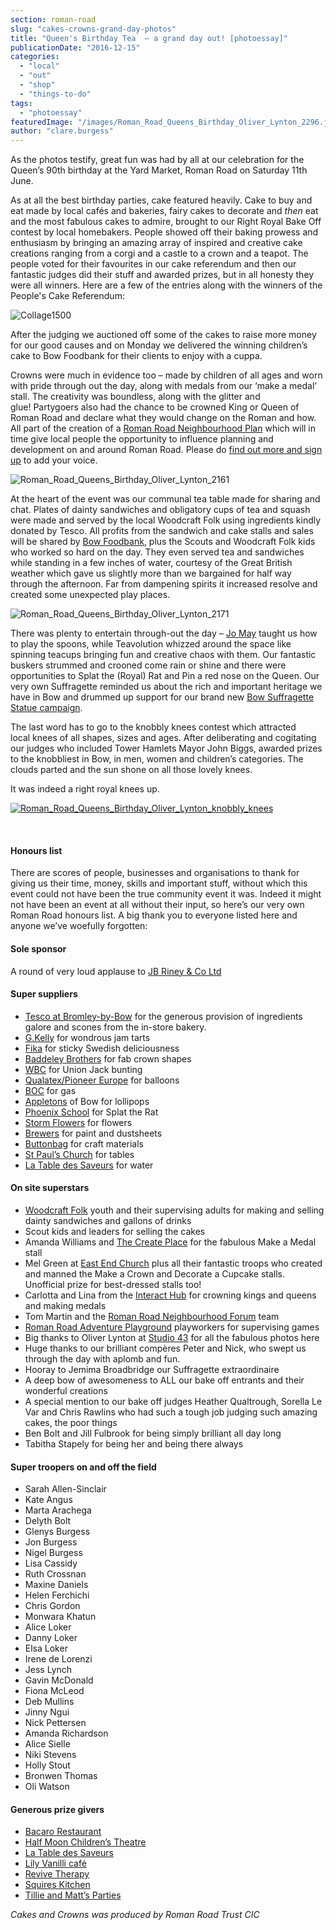 ```yaml
---
section: roman-road
slug: "cakes-crowns-grand-day-photos"
title: "Queen's Birthday Tea  – a grand day out! [photoessay]"
publicationDate: "2016-12-15"
categories: 
  - "local"
  - "out"
  - "shop"
  - "things-to-do"
tags: 
  - "photoessay"
featuredImage: "/images/Roman_Road_Queens_Birthday_Oliver_Lynton_2296.jpg"
author: "clare.burgess"
---
```


As the photos testify, great fun was had by all at our celebration for the Queen’s 90th birthday at the Yard Market, Roman Road on Saturday 11th June.

As at all the best birthday parties, cake featured heavily. Cake to buy and eat made by local cafés and bakeries, fairy cakes to decorate and _then_ eat and the most fabulous cakes to admire, brought to our Right Royal Bake Off contest by local homebakers. People showed off their baking prowess and enthusiasm by bringing an amazing array of inspired and creative cake creations ranging from a corgi and a castle to a crown and a teapot. The people voted for their favourites in our cake referendum and then our fantastic judges did their stuff and awarded prizes, but in all honesty they were all winners. Here are a few of the entries along with the winners of the People's Cake Referendum:

![Collage1500](/images/Collage1500-1024x768.jpg)

After the judging we auctioned off some of the cakes to raise more money for our good causes and on Monday we delivered the winning children’s cake to Bow Foodbank for their clients to enjoy with a cuppa.

Crowns were much in evidence too – made by children of all ages and worn with pride through out the day, along with medals from our ‘make a medal’ stall. The creativity was boundless, along with the glitter and glue! Partygoers also had the chance to be crowned King or Queen of Roman Road and declare what they would change on the Roman and how. All part of the creation of a [Roman Road Neighbourhood Plan](https://romanroadneighbourhoodplan.org) which will in time give local people the opportunity to influence planning and development on and around Roman Road. Please do [find out more and sign up](https://romanroadneighbourhoodplan.org) to add your voice.

![Roman_Road_Queens_Birthday_Oliver_Lynton_2161](/images/Roman_Road_Queens_Birthday_Oliver_Lynton_2161-1024x683.jpg)

At the heart of the event was our communal tea table made for sharing and chat. Plates of dainty sandwiches and obligatory cups of tea and squash were made and served by the local Woodcraft Folk using ingredients kindly donated by Tesco. All profits from the sandwich and cake stalls and sales will be shared by [Bow Foodbank](https://www.bowfoodbank.org), plus the Scouts and Woodcraft Folk kids who worked so hard on the day. They even served tea and sandwiches while standing in a few inches of water, courtesy of the Great British weather which gave us slightly more than we bargained for half way through the afternoon. Far from dampening spirits it increased resolve and created some unexpected play places.

![Roman_Road_Queens_Birthday_Oliver_Lynton_2171](/images/Roman_Road_Queens_Birthday_Oliver_Lynton_2171-683x1024.jpg)

There was plenty to entertain through-out the day – [Jo May](https://www.jomaypercussion.co.uk) taught us how to play the spoons, while Teavolution whizzed around the space like spinning teacups bringing fun and creative chaos with them. Our fantastic buskers strummed and crooned come rain or shine and there were opportunities to Splat the (Royal) Rat and Pin a red nose on the Queen. Our very own Suffragette reminded us about the rich and important heritage we have in Bow and drummed up support for our brand new [Bow Suffragette Statue campaign](https://www.facebook.com/groups/bowsuffragettes/).

The last word has to go to the knobbly knees contest which attracted local knees of all shapes, sizes and ages. After deliberating and cogitating our judges who included Tower Hamlets Mayor John Biggs, awarded prizes to the knobbliest in Bow, in men, women and children’s categories. The clouds parted and the sun shone on all those lovely knees.

It was indeed a right royal knees up.

[![Roman_Road_Queens_Birthday_Oliver_Lynton_knobbly_knees](/images/Roman_Road_Queens_Birthday_Oliver_Lynton_knobbly_knees-1024x639.jpg)](https://romanroadlondon.com/wp-content/uploads/2016/06/Roman_Road_Queens_Birthday_Oliver_Lynton_knobbly_knees.jpg)

 

#### Honours list

There are scores of people, businesses and organisations to thank for giving us their time, money, skills and important stuff, without which this event could not have been the true community event it was. Indeed it might not have been an event at all without their input, so here’s our very own Roman Road honours list. A big thank you to everyone listed here and anyone we’ve woefully forgotten:

#### Sole sponsor

A round of very loud applause to [JB Riney & Co Ltd](https://www.jbriney.co.uk)

#### Super suppliers

- [Tesco at Bromley-by-Bow](https://www.tesco.com/store-locator/uk/?bID=2152) for the generous provision of ingredients galore and scones from the in-store bakery.
- [G.Kelly](https://gkelly.london) for wondrous jam tarts
- [Fika](https://www.fikalondon.com) for sticky Swedish deliciousness
- [Baddeley Brothers](https://www.baddeleybrothers.com) for fab crown shapes
- [WBC](https://www.wbc.co.uk) for Union Jack bunting
- [Qualatex/Pioneer Europe](https://www.thequalatexevent.com) for balloons
- [BOC](https://www.boconline.co.uk/en/index.html) for gas
- [Appletons](https://www.appletonsweets.co.uk) of Bow for lollipops
- [Phoenix School](https://www.phoenix.towerhamlets.sch.uk/thamlets/primary/phoenix) for Splat the Rat
- [Storm Flowers](https://www.stormflowerslondon.com) for flowers
- [Brewers](https://www.brewershome.co.uk) for paint and dustsheets
- [Buttonbag](https://www.buttonbag.co.uk) for craft materials
- [St Paul’s Church](https://www.stpauloldford.com) for tables
- [La Table des Saveurs](https://www.facebook.com/La-Table-des-Saveurs-807463819299712/) for water

#### On site superstars

- [Woodcraft Folk](https://hackneywoodcraftfolk.wordpress.com) youth and their supervising adults for making and selling dainty sandwiches and gallons of drinks
- Scout kids and leaders for selling the cakes
- Amanda Williams and [The Create Place](https://www.stmargaretshouse.org.uk/thecreateplace/) for the fabulous Make a Medal stall
- Mel Green at [East End Church](https://www.eastendchurch.co.uk/welcome.htm) plus all their fantastic troops who created and manned the Make a Crown and Decorate a Cupcake stalls. Unofficial prize for best-dressed stalls too!
- Carlotta and Lina from the [Interact Hub](https://www.publicworksgroup.net) for crowning kings and queens and making medals
- Tom Martin and the [Roman Road Neighbourhood Forum](https://romanroadneighbourhoodplan.org) team
- [Roman Road Adventure Playground](https://www.londonplay.org.uk/adventure_playgrounds/54/view) playworkers for supervising games
- Big thanks to Oliver Lynton at [Studio 43](https://www.studio-43.co.uk) for all the fabulous photos here
- Huge thanks to our brilliant compères Peter and Nick, who swept us through the day with aplomb and fun.
- Hooray to Jemima Broadbridge our Suffragette extraordinaire
- A deep bow of awesomeness to ALL our bake off entrants and their wonderful creations
- A special mention to our bake off judges Heather Qualtrough, Sorella Le Var and Chris Rawlins who had such a tough job judging such amazing cakes, the poor things
- Ben Bolt and Jill Fulbrook for being simply brilliant all day long
- Tabitha Stapely for being her and being there always

#### **Super troopers on and off the field**

- Sarah Allen-Sinclair
- Kate Angus
- Marta Arachega
- Delyth Bolt
- Glenys Burgess
- Jon Burgess
- Nigel Burgess
- Lisa Cassidy
- Ruth Crossnan
- Maxine Daniels
- Helen Ferchichi
- Chris Gordon
- Monwara Khatun
- Alice Loker
- Danny Loker
- Elsa Loker
- Irene de Lorenzi
- Jess Lynch
- Gavin McDonald
- Fiona McLeod
- Deb Mullins
- Jinny Ngui
- Nick Pettersen
- Amanda Richardson
- Alice Sielle
- Niki Stevens
- Holly Stout
- Bronwen Thomas
- Oli Watson

#### Generous prize givers

- [Bacaro Restaurant](https://www.bacaro387.co.uk)
- [Half Moon Children’s Theatre](https://www.halfmoon.org.uk)
- [La Table des Saveurs](https://www.facebook.com/La-Table-des-Saveurs-807463819299712/)
- [Lily Vanilli café](https://lilyvanilli.com)
- [Revive Therapy](https://www.revivetherapy.co.uk)
- [Squires Kitchen](https://www.squires-shop.com)
- [Tillie and Matt’s Parties](https://www.tillieandmatt.co.uk)

_Cakes and Crowns was produced by Roman Road Trust CIC_
